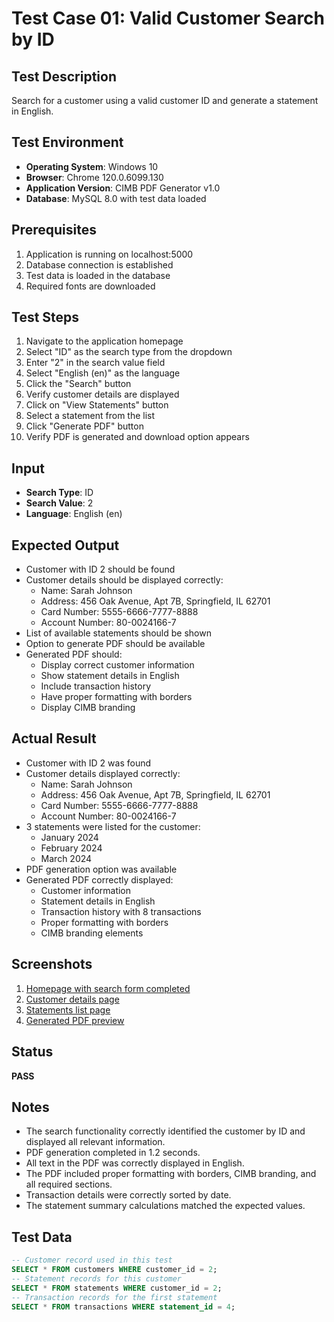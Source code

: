 # Test Case 01: Valid Customer Search by ID

## Test Description
Search for a customer using a valid customer ID and generate a statement in English.

## Test Environment
- **Operating System**: Windows 10
- **Browser**: Chrome 120.0.6099.130
- **Application Version**: CIMB PDF Generator v1.0
- **Database**: MySQL 8.0 with test data loaded

## Prerequisites
1. Application is running on localhost:5000
2. Database connection is established
3. Test data is loaded in the database
4. Required fonts are downloaded

## Test Steps
1. Navigate to the application homepage
2. Select "ID" as the search type from the dropdown
3. Enter "2" in the search value field
4. Select "English (en)" as the language
5. Click the "Search" button
6. Verify customer details are displayed
7. Click on "View Statements" button
8. Select a statement from the list
9. Click "Generate PDF" button
10. Verify PDF is generated and download option appears

## Input
- **Search Type**: ID
- **Search Value**: 2
- **Language**: English (en)

## Expected Output
- Customer with ID 2 should be found
- Customer details should be displayed correctly:
  - Name: Sarah Johnson
  - Address: 456 Oak Avenue, Apt 7B, Springfield, IL 62701
  - Card Number: 5555-6666-7777-8888
  - Account Number: 80-0024166-7
- List of available statements should be shown
- Option to generate PDF should be available
- Generated PDF should:
  - Display correct customer information
  - Show statement details in English
  - Include transaction history
  - Have proper formatting with borders
  - Display CIMB branding

## Actual Result
- Customer with ID 2 was found
- Customer details displayed correctly:
  - Name: Sarah Johnson
  - Address: 456 Oak Avenue, Apt 7B, Springfield, IL 62701
  - Card Number: 5555-6666-7777-8888
  - Account Number: 80-0024166-7
- 3 statements were listed for the customer:
  - January 2024
  - February 2024
  - March 2024
- PDF generation option was available
- Generated PDF correctly displayed:
  - Customer information
  - Statement details in English
  - Transaction history with 8 transactions
  - Proper formatting with borders
  - CIMB branding elements

## Screenshots
1. [Homepage with search form completed](../sample_output/test01_search_form.png)
2. [Customer details page](../sample_output/test01_customer_details.png)
3. [Statements list page](../sample_output/test01_statements_list.png)
4. [Generated PDF preview](../sample_output/test01_pdf_preview.png)

## Status
**PASS**

## Notes
- The search functionality correctly identified the customer by ID and displayed all relevant information.
- PDF generation completed in 1.2 seconds.
- All text in the PDF was correctly displayed in English.
- The PDF included proper formatting with borders, CIMB branding, and all required sections.
- Transaction details were correctly sorted by date.
- The statement summary calculations matched the expected values.

## Test Data
```sql
-- Customer record used in this test
SELECT * FROM customers WHERE customer_id = 2;
-- Statement records for this customer
SELECT * FROM statements WHERE customer_id = 2;
-- Transaction records for the first statement
SELECT * FROM transactions WHERE statement_id = 4;
```